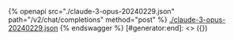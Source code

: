 [#generator:start]: <> ({ "template": "openapi" })
{% openapi src="./claude-3-opus-20240229.json" path="/v2/chat/completions" method="post" %}
[./claude-3-opus-20240229.json](./claude-3-opus-20240229.json)
{% endswagger %}
[#generator:end]: <> ({})